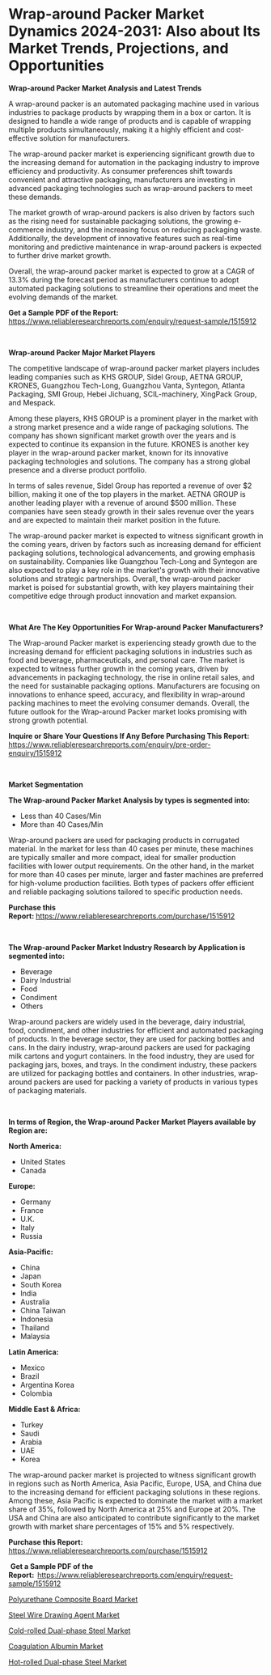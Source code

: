 <p><h1>Wrap-around Packer Market Dynamics 2024-2031: Also about Its Market Trends, Projections, and Opportunities</h1></p><p><strong>Wrap-around Packer Market Analysis and Latest Trends</strong></p>
<p><p>A wrap-around packer is an automated packaging machine used in various industries to package products by wrapping them in a box or carton. It is designed to handle a wide range of products and is capable of wrapping multiple products simultaneously, making it a highly efficient and cost-effective solution for manufacturers.</p><p>The wrap-around packer market is experiencing significant growth due to the increasing demand for automation in the packaging industry to improve efficiency and productivity. As consumer preferences shift towards convenient and attractive packaging, manufacturers are investing in advanced packaging technologies such as wrap-around packers to meet these demands.</p><p>The market growth of wrap-around packers is also driven by factors such as the rising need for sustainable packaging solutions, the growing e-commerce industry, and the increasing focus on reducing packaging waste. Additionally, the development of innovative features such as real-time monitoring and predictive maintenance in wrap-around packers is expected to further drive market growth.</p><p>Overall, the wrap-around packer market is expected to grow at a CAGR of 13.3% during the forecast period as manufacturers continue to adopt automated packaging solutions to streamline their operations and meet the evolving demands of the market.</p></p>
<p><strong>Get a Sample PDF of the Report:&nbsp;</strong> <a href="https://www.reliableresearchreports.com/enquiry/request-sample/1515912">https://www.reliableresearchreports.com/enquiry/request-sample/1515912</a></p>
<p>&nbsp;</p>
<p><strong>Wrap-around Packer Major Market Players</strong></p>
<p><p>The competitive landscape of wrap-around packer market players includes leading companies such as KHS GROUP, Sidel Group, AETNA GROUP, KRONES, Guangzhou Tech-Long, Guangzhou Vanta, Syntegon, Atlanta Packaging, SMI Group, Hebei Jichuang, SCIL-machinery, XingPack Group, and Mespack.</p><p>Among these players, KHS GROUP is a prominent player in the market with a strong market presence and a wide range of packaging solutions. The company has shown significant market growth over the years and is expected to continue its expansion in the future. KRONES is another key player in the wrap-around packer market, known for its innovative packaging technologies and solutions. The company has a strong global presence and a diverse product portfolio.</p><p>In terms of sales revenue, Sidel Group has reported a revenue of over $2 billion, making it one of the top players in the market. AETNA GROUP is another leading player with a revenue of around $500 million. These companies have seen steady growth in their sales revenue over the years and are expected to maintain their market position in the future.</p><p>The wrap-around packer market is expected to witness significant growth in the coming years, driven by factors such as increasing demand for efficient packaging solutions, technological advancements, and growing emphasis on sustainability. Companies like Guangzhou Tech-Long and Syntegon are also expected to play a key role in the market's growth with their innovative solutions and strategic partnerships. Overall, the wrap-around packer market is poised for substantial growth, with key players maintaining their competitive edge through product innovation and market expansion.</p></p>
<p>&nbsp;</p>
<p><strong>What Are The Key Opportunities For Wrap-around Packer Manufacturers?</strong></p>
<p><p>The Wrap-around Packer market is experiencing steady growth due to the increasing demand for efficient packaging solutions in industries such as food and beverage, pharmaceuticals, and personal care. The market is expected to witness further growth in the coming years, driven by advancements in packaging technology, the rise in online retail sales, and the need for sustainable packaging options. Manufacturers are focusing on innovations to enhance speed, accuracy, and flexibility in wrap-around packing machines to meet the evolving consumer demands. Overall, the future outlook for the Wrap-around Packer market looks promising with strong growth potential.</p></p>
<p><strong>Inquire or Share Your Questions If Any Before Purchasing This Report:</strong> <a href="https://www.reliableresearchreports.com/enquiry/pre-order-enquiry/1515912">https://www.reliableresearchreports.com/enquiry/pre-order-enquiry/1515912</a></p>
<p>&nbsp;</p>
<p><strong>Market Segmentation</strong></p>
<p><strong>The Wrap-around Packer Market Analysis by types is segmented into:</strong></p>
<p><ul><li>Less than 40 Cases/Min</li><li>More than 40 Cases/Min</li></ul></p>
<p><p>Wrap-around packers are used for packaging products in corrugated material. In the market for less than 40 cases per minute, these machines are typically smaller and more compact, ideal for smaller production facilities with lower output requirements. On the other hand, in the market for more than 40 cases per minute, larger and faster machines are preferred for high-volume production facilities. Both types of packers offer efficient and reliable packaging solutions tailored to specific production needs.</p></p>
<p><strong>Purchase this Report:&nbsp;</strong><a href="https://www.reliableresearchreports.com/purchase/1515912">https://www.reliableresearchreports.com/purchase/1515912</a></p>
<p>&nbsp;</p>
<p><strong>The Wrap-around Packer Market Industry Research by Application is segmented into:</strong></p>
<p><ul><li>Beverage</li><li>Dairy Industrial</li><li>Food</li><li>Condiment</li><li>Others</li></ul></p>
<p><p>Wrap-around packers are widely used in the beverage, dairy industrial, food, condiment, and other industries for efficient and automated packaging of products. In the beverage sector, they are used for packing bottles and cans. In the dairy industry, wrap-around packers are used for packaging milk cartons and yogurt containers. In the food industry, they are used for packaging jars, boxes, and trays. In the condiment industry, these packers are utilized for packaging bottles and containers. In other industries, wrap-around packers are used for packing a variety of products in various types of packaging materials.</p></p>
<p>&nbsp;</p>
<p><strong>In terms of Region, the Wrap-around Packer Market Players available by Region are:</strong></p>
<p>
    <p> <strong> North America: </strong>
        <ul>
            <li>United States</li>
            <li>Canada</li>
        </ul>
        </p> 
    <p> <strong> Europe: </strong>
        <ul>
            <li>Germany</li>
            <li>France</li>
            <li>U.K.</li>
            <li>Italy</li>
            <li>Russia</li>
        </ul>
        </p> 
    <p> <strong> Asia-Pacific: </strong>
        <ul>
            <li>China</li>
            <li>Japan</li>
            <li>South Korea</li>
            <li>India</li>
            <li>Australia</li>
            <li>China Taiwan</li>
            <li>Indonesia</li>
            <li>Thailand</li>
            <li>Malaysia</li>
        </ul>
        </p> 
    <p> <strong> Latin America: </strong>
        <ul>
            <li>Mexico</li>
            <li>Brazil</li>
            <li>Argentina Korea</li>
            <li>Colombia</li>
        </ul>
        </p> 
    <p> <strong> Middle East & Africa: </strong>
        <ul>
            <li>Turkey</li>
            <li>Saudi</li>
            <li>Arabia</li>
            <li>UAE</li>
            <li>Korea</li>
        </ul>
    </p>
    </p>
<p><p>The wrap-around packer market is projected to witness significant growth in regions such as North America, Asia Pacific, Europe, USA, and China due to the increasing demand for efficient packaging solutions in these regions. Among these, Asia Pacific is expected to dominate the market with a market share of 35%, followed by North America at 25% and Europe at 20%. The USA and China are also anticipated to contribute significantly to the market growth with market share percentages of 15% and 5% respectively.</p></p>
<p><strong>Purchase this Report: </strong><a href="https://www.reliableresearchreports.com/purchase/1515912">https://www.reliableresearchreports.com/purchase/1515912</a></p>
<p>&nbsp;<strong>Get a Sample PDF of the Report:&nbsp;&nbsp;</strong><a href="https://www.reliableresearchreports.com/enquiry/request-sample/1515912">https://www.reliableresearchreports.com/enquiry/request-sample/1515912</a></p>
<p><strong></strong></p>
<p><p><a href="https://issuu.com/reportprime-2/docs/polyurethane-composite-board-market-size-2030.pptx">Polyurethane Composite Board Market</a></p><p><a href="https://issuu.com/reportprime-2/docs/steel-wire-drawing-agent-market-size-2030.pptx">Steel Wire Drawing Agent Market</a></p><p><a href="https://github.com/elizabethdagraca/Market-Research-Report-List-2/blob/main/cold-rolled-dual-phase-steel-market.md">Cold-rolled Dual-phase Steel Market</a></p><p><a href="https://medium.com/@macielind886/coagulation-albumin-market-size-market-outlook-and-market-forecast-2024-to-2031-86fd9f231f2e">Coagulation Albumin Market</a></p><p><a href="https://github.com/santosh758595/Market-Research-Report-List-3/blob/main/hot-rolled-dual-phase-steel-market.md">Hot-rolled Dual-phase Steel Market</a></p></p>